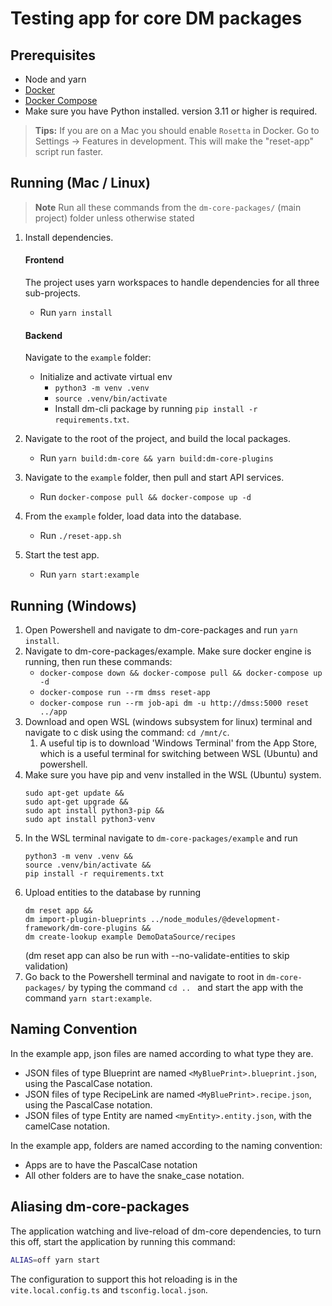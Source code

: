 # Testing app for core DM packages

## Prerequisites

- Node and yarn
- [Docker](https://www.docker.com/)
- [Docker Compose](https://docs.docker.com/compose/)
- Make sure you have Python installed. version 3.11 or higher is required.

> **Tips:**
> If you are on a Mac you should enable `Rosetta` in Docker. Go to Settings -> Features in development. This will make the "reset-app" script run faster.

## Running (Mac / Linux)

> **Note**
> Run all these commands from the `dm-core-packages/` (main project) folder unless otherwise stated

1. Install dependencies.

   #### Frontend

   The project uses yarn workspaces to handle dependencies for all three sub-projects.

   - Run `yarn install`

   #### Backend

   Navigate to the `example` folder:

   - Initialize and activate virtual env
     - `python3 -m venv .venv`
     - `source .venv/bin/activate`
     - Install dm-cli package by running `pip install -r requirements.txt`.

2. Navigate to the root of the project, and build the local packages.
   - Run `yarn build:dm-core && yarn build:dm-core-plugins`
3. Navigate to the `example` folder, then pull and start API services.
   - Run `docker-compose pull && docker-compose up -d`
4. From the `example` folder, load data into the database.
   - Run `./reset-app.sh`
5. Start the test app.
   - Run `yarn start:example`

## Running (Windows)

1. Open Powershell and navigate to dm-core-packages and run `yarn install`.
2. Navigate to dm-core-packages/example. Make sure docker engine is running, then run these commands:
   - `docker-compose down && docker-compose pull && docker-compose up -d`
   - `docker-compose run --rm dmss reset-app`
   - `docker-compose run --rm job-api dm -u http://dmss:5000 reset ../app`
3. Download and open WSL (windows subsystem for linux) terminal and navigate to c disk using the command: `cd /mnt/c`.
   1. A useful tip is to download 'Windows Terminal' from the App Store, which is a useful terminal for switching
      between WSL (Ubuntu) and powershell.
4. Make sure you have pip and venv installed in the WSL (Ubuntu) system.
   ```
   sudo apt-get update &&
   sudo apt-get upgrade &&
   sudo apt install python3-pip &&
   sudo apt install python3-venv
   ```
5. In the WSL terminal navigate to `dm-core-packages/example` and run
   ```
   python3 -m venv .venv &&
   source .venv/bin/activate &&
   pip install -r requirements.txt
   ```
6. Upload entities to the database by running
   ```
   dm reset app &&
   dm import-plugin-blueprints ../node_modules/@development-framework/dm-core-plugins &&
   dm create-lookup example DemoDataSource/recipes
   ```
   (dm reset app can also be run with --no-validate-entities to skip validation)
7. Go back to the Powershell terminal and navigate to root in `dm-core-packages/` by typing the command `cd .. ` and
   start the app with the command `yarn start:example`.

## Naming Convention

In the example app, json files are named according to what type they are.

- JSON files of type Blueprint are named `<MyBluePrint>.blueprint.json`, using the PascalCase notation.
- JSON files of type RecipeLink are named `<MyBluePrint>.recipe.json`, using the PascalCase notation.
- JSON files of type Entity are named `<myEntity>.entity.json`, with the camelCase notation.

In the example app, folders are named according to the naming convention:

- Apps are to have the PascalCase notation
- All other folders are to have the snake_case notation.

## Aliasing dm-core-packages

The application watching and live-reload of dm-core dependencies, to turn this off, start the application by running this command:

```bash
ALIAS=off yarn start
```

The configuration to support this hot reloading is in the `vite.local.config.ts` and `tsconfig.local.json`.
